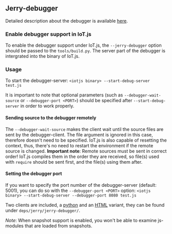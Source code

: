 ## Jerry-debugger

Detailed description about the debugger is available
[here](https://github.com/jerryscript-project/jerryscript/blob/master/docs/07.DEBUGGER.md).

### Enable debugger support in IoT.js

To enable the debugger support under IoT.js, the `--jerry-debugger` option
should be passed to the `tools/build.py`. The server part of the debugger is
intergrated into the binary of IoT.js.

### Usage

To start the debugger-server: `<iotjs binary> --start-debug-server test.js`

It is important to note that optional parameters (such as `--debugger-wait-source` or
`--debugger-port <PORT>`) should be specified after `--start-debug-server` in order to work properly.

#### Sending source to the debugger remotely

The `--debugger-wait-source` makes the client wait until the source files are sent by the debugger-client.
The file argument is ignored in this case, therefore doesn't need to be specified. IoT.js is also capable of resetting the context,
thus, there's no need to restart the environment if the remote source is changed.
**Important note**: Remote sources must be sent in correct order! IoT.js compiles them in the order they are received, so file(s) used with `require` should be sent first, and the file(s) using them after.

#### Setting the debugger port

If you want to specify the port number of the debugger-server (default: 5001),
you can do so with the `--debugger-port <PORT>` option:
`<iotjs binary> --start-debug-server --debugger-port 8080 test.js`

Two clients are included, a [python](https://github.com/jerryscript-project/jerryscript/blob/master/jerry-debugger/jerry-client-ws.py)
and an [HTML](https://github.com/jerryscript-project/jerryscript/blob/master/jerry-debugger/jerry-client-ws.html) variant, they can be found under `deps/jerry/jerry-debugger/`.

*Note*: When snapshot support is enabled, you won't be able to examine js-modules
that are loaded from snapshots.
